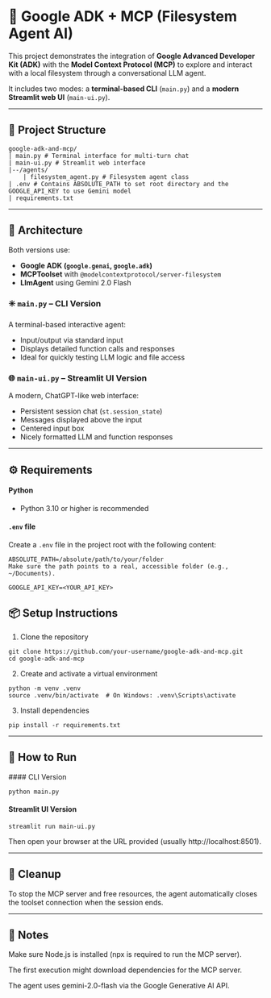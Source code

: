 # 💬 Google ADK + MCP  (Filesystem Agent AI)

This project demonstrates the integration of **Google Advanced Developer Kit (ADK)** with the **Model Context Protocol (MCP)** to explore and interact with a local filesystem through a conversational LLM agent.

It includes two modes: a **terminal-based CLI** (`main.py`) and a **modern Streamlit web UI** (`main-ui.py`).

---

## 📁 Project Structure
```
google-adk-and-mcp/
│ main.py # Terminal interface for multi-turn chat
| main-ui.py # Streamlit web interface
|--/agents/
    | filesystem_agent.py # Filesystem agent class
| .env # Contains ABSOLUTE_PATH to set root directory and the GOOGLE_API_KEY to use Gemini model 
| requirements.txt
```
---

## 🧠 Architecture

Both versions use:
- **Google ADK (`google.genai`, `google.adk`)**
- **MCPToolset** with `@modelcontextprotocol/server-filesystem`
- **LlmAgent** using Gemini 2.0 Flash

### ✳️ `main.py` – CLI Version
A terminal-based interactive agent:
- Input/output via standard input
- Displays detailed function calls and responses
- Ideal for quickly testing LLM logic and file access

### 🌐 `main-ui.py` – Streamlit UI Version
A modern, ChatGPT-like web interface:
- Persistent session chat (`st.session_state`)
- Messages displayed above the input
- Centered input box
- Nicely formatted LLM and function responses

---

## ⚙️ Requirements

#### Python
- Python 3.10 or higher is recommended

#### `.env` file
Create a `.env` file in the project root with the following content:

```env
ABSOLUTE_PATH=/absolute/path/to/your/folder
Make sure the path points to a real, accessible folder (e.g., ~/Documents).

GOOGLE_API_KEY=<YOUR_API_KEY>
```

## 📦 Setup Instructions
1. Clone the repository

```
git clone https://github.com/your-username/google-adk-and-mcp.git
cd google-adk-and-mcp
```

2. Create and activate a virtual environment
```
python -m venv .venv
source .venv/bin/activate  # On Windows: .venv\Scripts\activate
```
3. Install dependencies
```
pip install -r requirements.txt
```

---

## 🚀 How to Run
#### CLI Version
```
python main.py
```
#### Streamlit UI Version
```
streamlit run main-ui.py
```
Then open your browser at the URL provided (usually http://localhost:8501).

---

## 🧹 Cleanup
To stop the MCP server and free resources, the agent automatically closes the toolset connection when the session ends.

---

## 📌 Notes
Make sure Node.js is installed (npx is required to run the MCP server).

The first execution might download dependencies for the MCP server.

The agent uses gemini-2.0-flash via the Google Generative AI API.